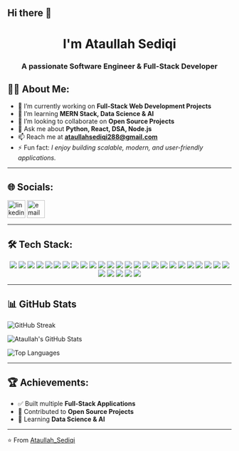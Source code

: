 ## Hi there 👋
<h1 align="center">I'm Ataullah Sediqi</h1>
<h3 align="center">A passionate Software Engineer & Full-Stack Developer</h3>


## 👨‍💻 About Me:
- 🔭 I’m currently working on **Full-Stack Web Development Projects**
- 🌱 I’m learning **MERN Stack, Data Science & AI**
- 👯 I’m looking to collaborate on **Open Source Projects**
- 💬 Ask me about **Python, React, DSA, Node.js**
- 📫 Reach me at **ataullahsediqi288@gmail.com**
- ⚡ Fun fact: *I enjoy building scalable, modern, and user-friendly applications.*

---

## 🌐 Socials:
<p align="left">
  <a href="ataullah-sediqi-34792235b" target="blank"><img align="center" src="https://cdn-icons-png.flaticon.com/512/174/174857.png" alt="linkedin" height="40" width="40" /></a>
  <a href="ataullahsediqi288@gmail.com"><img align="center" src="https://cdn-icons-png.flaticon.com/512/281/281769.png" alt="email" height="40" width="40" /></a>
</p>

---

## 🛠 Tech Stack:

<p align="center">
  <!-- Languages -->
  <img src="https://img.shields.io/badge/C-00599C?style=for-the-badge&logo=c&logoColor=white" />
  <img src="https://img.shields.io/badge/C++-00599C?style=for-the-badge&logo=cplusplus&logoColor=white" />
  <img src="https://img.shields.io/badge/Java-ED8B00?style=for-the-badge&logo=java&logoColor=white" />
  <img src="https://img.shields.io/badge/PHP-777BB4?style=for-the-badge&logo=php&logoColor=white" />
  <img src="https://img.shields.io/badge/Python-3776AB?style=for-the-badge&logo=python&logoColor=white" />
  <img src="https://img.shields.io/badge/JavaScript-323330?style=for-the-badge&logo=javascript&logoColor=F7DF1E" />

  <!-- Problem Solving & Algorithms -->
  <img src="https://img.shields.io/badge/Algorithms-FD7E14?style=for-the-badge&logo=codeforces&logoColor=white" />
  <img src="https://img.shields.io/badge/Problem_Solving-8A2BE2?style=for-the-badge&logo=leetcode&logoColor=white" />
  
  <!-- Web Tech -->
  <img src="https://img.shields.io/badge/HTML5-E34F26?style=for-the-badge&logo=html5&logoColor=white" />
  <img src="https://img.shields.io/badge/CSS3-1572B6?style=for-the-badge&logo=css3&logoColor=white" />
  <img src="https://img.shields.io/badge/Bootstrap-563D7C?style=for-the-badge&logo=bootstrap&logoColor=white" />
  <img src="https://img.shields.io/badge/TailwindCSS-38B2AC?style=for-the-badge&logo=tailwind-css&logoColor=white" />
  <img src="https://img.shields.io/badge/React-20232A?style=for-the-badge&logo=react&logoColor=61DAFB" />
  <img src="https://img.shields.io/badge/Node.js-43853D?style=for-the-badge&logo=node.js&logoColor=white" />
  <img src="https://img.shields.io/badge/Express.js-404D59?style=for-the-badge" />
  <img src="https://img.shields.io/badge/Laravel-FF2D20?style=for-the-badge&logo=laravel&logoColor=white" />
  <img src="https://img.shields.io/badge/Vite-646CFF?style=for-the-badge&logo=vite&logoColor=white" />
  
  <!-- Databases & Hosting -->
  <img src="https://img.shields.io/badge/MySQL-005C84?style=for-the-badge&logo=mysql&logoColor=white" />
  <img src="https://img.shields.io/badge/MongoDB-4EA94B?style=for-the-badge&logo=mongodb&logoColor=white" />
  <img src="https://img.shields.io/badge/Oracle-F80000?style=for-the-badge&logo=oracle&logoColor=white" />
  <img src="https://img.shields.io/badge/Netlify-00C7B7?style=for-the-badge&logo=netlify&logoColor=white" />
  
  <!-- Data Science -->
  <img src="https://img.shields.io/badge/NumPy-013243?style=for-the-badge&logo=numpy&logoColor=white" />
  <img src="https://img.shields.io/badge/Pandas-150458?style=for-the-badge&logo=pandas&logoColor=white" />
  <img src="https://img.shields.io/badge/Matplotlib-003366?style=for-the-badge&logo=plotly&logoColor=white" />
  
  <!-- Tools -->
  <img src="https://img.shields.io/badge/Git-F05032?style=for-the-badge&logo=git&logoColor=white" />
  <img src="https://img.shields.io/badge/GitHub-100000?style=for-the-badge&logo=github&logoColor=white" />
  <img src="https://img.shields.io/badge/Linux-FCC624?style=for-the-badge&logo=linux&logoColor=black" />
  <img src="https://img.shields.io/badge/VS%20Code-007ACC?style=for-the-badge&logo=visual-studio-code&logoColor=white" />
  <img src="https://img.shields.io/badge/IntelliJ-000000?style=for-the-badge&logo=intellij-idea&logoColor=white" />
  <img src="https://img.shields.io/badge/Terminal-4D4D4D?style=for-the-badge&logo=gnu-bash&logoColor=white" />
</p>


---

## 📊 GitHub Stats

<!-- GitHub Streak -->
![GitHub Streak](https://streak-stats.demolab.com?user=DarkByteX-288&theme=radical)

<!-- GitHub Stats Card -->
![Ataullah's GitHub Stats](https://github-readme-stats.vercel.app/api?username=DarkByteX-288&show_icons=true&theme=radical&hide=issues)

<!-- Top Languages -->
![Top Languages](https://github-readme-stats.vercel.app/api/top-langs/?username=DarkByteX-288&layout=compact&theme=radical)

---

## 🏆 Achievements:
- ✅ Built multiple **Full-Stack Applications**
- 🥇 Contributed to **Open Source Projects**
- 📘 Learning **Data Science & AI**

---

⭐️ From [Ataullah_Sediqi](https://github.com/DarkByteX-288)

<!--
**DarkByteX-288/DarkByteX-288** is a ✨ _special_ ✨ repository because its `README.md` (this file) appears on your GitHub profile.

Here are some ideas to get you started:

- 🔭 I’m currently working on ...
- 🌱 I’m currently learning ...
- 👯 I’m looking to collaborate on ...
- 🤔 I’m looking for help with ...
- 💬 Ask me about ...
- 📫 How to reach me: ...
- 😄 Pronouns: ...
- ⚡ Fun fact: ...
-->
